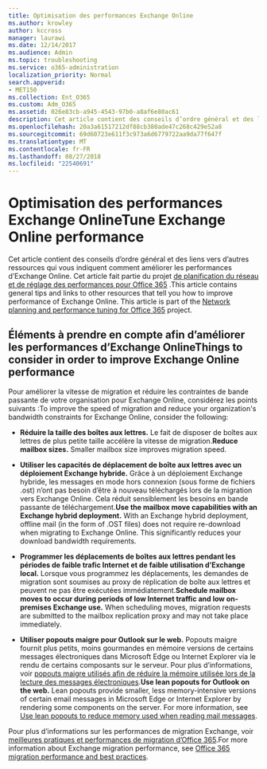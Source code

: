 ```yaml
---
title: Optimisation des performances Exchange Online
ms.author: krowley
author: kccross
manager: laurawi
ms.date: 12/14/2017
ms.audience: Admin
ms.topic: troubleshooting
ms.service: o365-administration
localization_priority: Normal
search.appverid:
- MET150
ms.collection: Ent_O365
ms.custom: Adm_O365
ms.assetid: 026e83cb-a945-4543-97b0-a8af6e80ac61
description: Cet article contient des conseils d’ordre général et des liens vers d’autres ressources qui vous indiquent comment améliorer les performances d’Exchange Online.
ms.openlocfilehash: 20a3a61517212df88cb380ade47c268c429e52a8
ms.sourcegitcommit: 69d60723e611f3c973a6d6779722aa9da77f647f
ms.translationtype: MT
ms.contentlocale: fr-FR
ms.lasthandoff: 08/27/2018
ms.locfileid: "22540691"
---
```

# <a name="tune-exchange-online-performance"></a><span data-ttu-id="5c114-103">Optimisation des performances Exchange Online</span><span class="sxs-lookup"><span data-stu-id="5c114-103">Tune Exchange Online performance</span></span>

<span data-ttu-id="5c114-p101">Cet article contient des conseils d’ordre général et des liens vers d’autres ressources qui vous indiquent comment améliorer les performances d’Exchange Online. Cet article fait partie du projet [de planification du réseau et de réglage des performances pour Office 365](https://aka.ms/tune) .</span><span class="sxs-lookup"><span data-stu-id="5c114-p101">This article contains general tips and links to other resources that tell you how to improve performance of Exchange Online. This article is part of the [Network planning and performance tuning for Office 365](https://aka.ms/tune) project.</span></span>
   
## <a name="things-to-consider-in-order-to-improve-exchange-online-performance"></a><span data-ttu-id="5c114-106">Éléments à prendre en compte afin d’améliorer les performances d’Exchange Online</span><span class="sxs-lookup"><span data-stu-id="5c114-106">Things to consider in order to improve Exchange Online performance</span></span>

<span data-ttu-id="5c114-107">Pour améliorer la vitesse de migration et réduire les contraintes de bande passante de votre organisation pour Exchange Online, considérez les points suivants :</span><span class="sxs-lookup"><span data-stu-id="5c114-107">To improve the speed of migration and reduce your organization's bandwidth constraints for Exchange Online, consider the following:</span></span>
  
- <span data-ttu-id="5c114-p102">**Réduire la taille des boîtes aux lettres.** Le fait de disposer de boîtes aux lettres de plus petite taille accélère la vitesse de migration.</span><span class="sxs-lookup"><span data-stu-id="5c114-p102">**Reduce mailbox sizes.** Smaller mailbox size improves migration speed.</span></span> 
    
- <span data-ttu-id="5c114-p103">**Utiliser les capacités de déplacement de boîte aux lettres avec un déploiement Exchange hybride.** Grâce à un déploiement Exchange hybride, les messages en mode hors connexion (sous forme de fichiers .ost) n’ont pas besoin d’être à nouveau téléchargés lors de la migration vers Exchange Online. Cela réduit sensiblement les besoins en bande passante de téléchargement.</span><span class="sxs-lookup"><span data-stu-id="5c114-p103">**Use the mailbox move capabilities with an Exchange hybrid deployment.** With an Exchange hybrid deployment, offline mail (in the form of .OST files) does not require re-download when migrating to Exchange Online. This significantly reduces your download bandwidth requirements.</span></span> 
    
- <span data-ttu-id="5c114-p104">**Programmer les déplacements de boîtes aux lettres pendant les périodes de faible trafic Internet et de faible utilisation d’Exchange local.** Lorsque vous programmez les déplacements, les demandes de migration sont soumises au proxy de réplication de boîte aux lettres et peuvent ne pas être exécutées immédiatement.</span><span class="sxs-lookup"><span data-stu-id="5c114-p104">**Schedule mailbox moves to occur during periods of low Internet traffic and low on-premises Exchange use.** When scheduling moves, migration requests are submitted to the mailbox replication proxy and may not take place immediately.</span></span> 
    
- <span data-ttu-id="5c114-p105">**Utiliser popouts maigre pour Outlook sur le web.** Popouts maigre fournit plus petits, moins gourmandes en mémoire versions de certains messages électroniques dans Microsoft Edge ou Internet Explorer via le rendu de certains composants sur le serveur. Pour plus d’informations, voir [popouts maigre utilisés afin de réduire la mémoire utilisée lors de la lecture des messages électroniques](https://support.office.com/article/a6d6ba01-2562-4c3d-a8f1-78748dd506cf).</span><span class="sxs-lookup"><span data-stu-id="5c114-p105">**Use lean popouts for Outlook on the web.** Lean popouts provide smaller, less memory-intensive versions of certain email messages in Microsoft Edge or Internet Explorer by rendering some components on the server. For more information, see [Use lean popouts to reduce memory used when reading mail messages](https://support.office.com/article/a6d6ba01-2562-4c3d-a8f1-78748dd506cf).</span></span>
    
<span data-ttu-id="5c114-118">Pour plus d’informations sur les performances de migration Exchange, voir [meilleures pratiques et performances de migration d’Office 365](https://support.office.com/article/d9acb371-fd6c-4c14-aa8e-db5cbe39aa57).</span><span class="sxs-lookup"><span data-stu-id="5c114-118">For more information about Exchange migration performance, see [Office 365 migration performance and best practices](https://support.office.com/article/d9acb371-fd6c-4c14-aa8e-db5cbe39aa57).</span></span>
  

